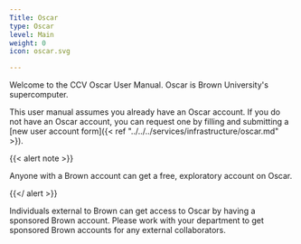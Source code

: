 ```yaml
---
Title: Oscar
type: Oscar
level: Main
weight: 0
icon: oscar.svg

---
```

Welcome to the CCV Oscar User Manual. Oscar is Brown University's supercomputer.

This user manual assumes you already have an Oscar account.  If you do not have an Oscar account, you can request one by filling and submitting a \[new user account form\]({< ref "../../../services/infrastructure/oscar.md" >}).

{{< alert note >}}

Anyone with a Brown account can get a free, exploratory account on Oscar.

{{</ alert >}}

Individuals external to Brown can get access to Oscar by having a sponsored Brown account.  Please work with your department to get sponsored Brown accounts for any external collaborators.